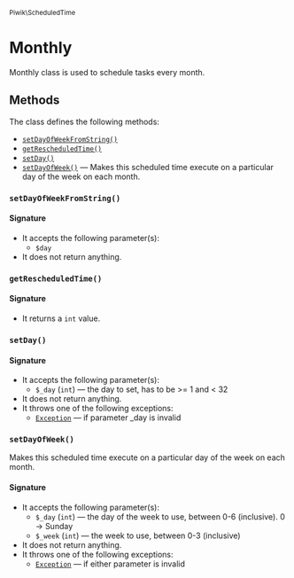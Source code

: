 <small>Piwik\ScheduledTime</small>

Monthly
=======

Monthly class is used to schedule tasks every month.

Methods
-------

The class defines the following methods:

- [`setDayOfWeekFromString()`](#setdayofweekfromstring)
- [`getRescheduledTime()`](#getrescheduledtime)
- [`setDay()`](#setday)
- [`setDayOfWeek()`](#setdayofweek) &mdash; Makes this scheduled time execute on a particular day of the week on each month.

<a name="setdayofweekfromstring" id="setdayofweekfromstring"></a>
<a name="setDayOfWeekFromString" id="setDayOfWeekFromString"></a>
### `setDayOfWeekFromString()`

#### Signature

- It accepts the following parameter(s):
    - `$day`
- It does not return anything.

<a name="getrescheduledtime" id="getrescheduledtime"></a>
<a name="getRescheduledTime" id="getRescheduledTime"></a>
### `getRescheduledTime()`

#### Signature

- It returns a `int` value.

<a name="setday" id="setday"></a>
<a name="setDay" id="setDay"></a>
### `setDay()`

#### Signature

- It accepts the following parameter(s):
    - `$_day` (`int`) &mdash; the day to set, has to be >= 1 and < 32
- It does not return anything.
- It throws one of the following exceptions:
    - [`Exception`](http://php.net/class.Exception) &mdash; if parameter _day is invalid

<a name="setdayofweek" id="setdayofweek"></a>
<a name="setDayOfWeek" id="setDayOfWeek"></a>
### `setDayOfWeek()`

Makes this scheduled time execute on a particular day of the week on each month.

#### Signature

- It accepts the following parameter(s):
    - `$_day` (`int`) &mdash; the day of the week to use, between 0-6 (inclusive). 0 -> Sunday
    - `$_week` (`int`) &mdash; the week to use, between 0-3 (inclusive)
- It does not return anything.
- It throws one of the following exceptions:
    - [`Exception`](http://php.net/class.Exception) &mdash; if either parameter is invalid

